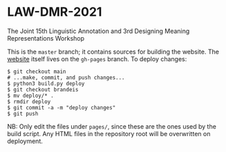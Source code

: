 # LAW-DMR-2021
The Joint 15th Linguistic Annotation and 3rd Designing Meaning Representations Workshop

This is the `master` branch; it contains sources for building the website.
The [website](https://sigann.github.io/LAW-XV-2021) itself lives on the `gh-pages` branch.
To deploy changes:

    $ git checkout main
    # ...make, commit, and push changes...
    $ python3 build.py deploy
    $ git checkout brandeis
    $ mv deploy/* .
    $ rmdir deploy
    $ git commit -a -m "deploy changes"
    $ git push


NB: Only edit the files under `pages/`, since these are the ones used by the build script. Any HTML files in the repository root will be overwritten on deployment.
